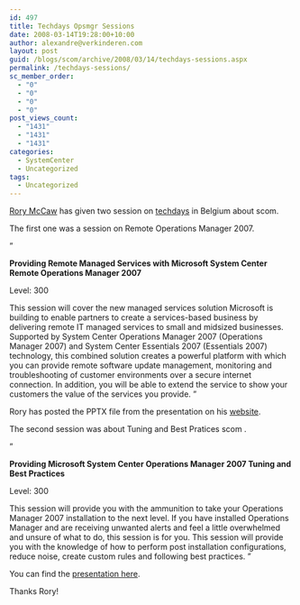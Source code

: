```yaml
---
id: 497
title: Techdays Opsmgr Sessions
date: 2008-03-14T19:28:00+10:00
author: alexandre@verkinderen.com
layout: post
guid: /blogs/scom/archive/2008/03/14/techdays-sessions.aspx
permalink: /techdays-sessions/
sc_member_order:
  - "0"
  - "0"
  - "0"
  - "0"
post_views_count:
  - "1431"
  - "1431"
  - "1431"
categories:
  - SystemCenter
  - Uncategorized
tags:
  - Uncategorized
---
```

<a href="http://rorymccaw.spaces.live.com/" target="_blank">Rory McCaw</a> has given two session on <a href="http://www.microsoft.com/belux/heroeshappenhere/default.aspx" target="_blank">techdays</a> in Belgium about scom.

The first one was a session on Remote Operations Manager 2007. 

&#8221;

**Providing Remote Managed Services with Microsoft System Center Remote Operations Manager 2007** 

Level: 300 

This session will cover the new managed services solution Microsoft is building to enable partners to create a services-based business by delivering remote IT managed services to small and midsized businesses. Supported by System Center Operations Manager 2007 (Operations Manager 2007) and System Center Essentials 2007 (Essentials 2007) technology, this combined solution creates a powerful platform with which you can provide remote software update management, monitoring and troubleshooting of customer environments over a secure internet connection. In addition, you will be able to extend the service to show your customers the value of the services you provide. &#8221; 

Rory has posted the PPTX file from the presentation on his <a href="http://www.infrontconsulting.com/mvp/ROM.pptx" target="_blank">website</a>.

The second session was about Tuning and Best Pratices scom .

&#8221;

**Providing Microsoft System Center Operations Manager 2007 Tuning and Best Practices** 

Level: 300 

This session will provide you with the ammunition to take your Operations Manager 2007 installation to the next level. If you have installed Operations Manager and are receiving unwanted alerts and feel a little overwhelmed and unsure of what to do, this session is for you. This session will provide you with the knowledge of how to perform post installation configurations, reduce noise, create custom rules and following best practices. &#8221; 

You can find the <a href="http://www.infrontconsulting.com/Tuning.pdf" target="_blank">presentation here</a>.

Thanks Rory!